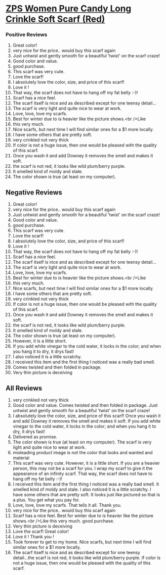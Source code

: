 # [ZPS Women Pure Candy Long Crinkle Soft Scarf (Red)](https://products.checkmycream.com/products/ZPS-Women-Pure-Candy-Long-Crinkle-Soft-Scarf-(Red).html)

### Positive Reviews

<ol>
      <li>Great color!</li>
      <li>very nice for the price.. would buy this scarf again</li>
      <li>Just untwist and gently smooth for a beautiful &#x27;twist&#x27; on the scarf craze!</li>
      <li>Good color and value.</li>
      <li>good purchase.</li>
      <li>This scarf was very cute.</li>
      <li>Love the scarf!  </li>
      <li>I absolutely love the color, size, and price of this scarf!</li>
      <li>Love it !</li>
      <li>That way, the scarf does not have to hang off my fat belly :-)!</li>
      <li>Scarf has a nice feel.  </li>
      <li>The scarf itself is nice and as described except for one teensy detail...</li>
      <li>The scarf is very light and quite nice to wear at work.</li>
      <li>Love, love, love my scarfs.</li>
      <li>Best for winter due to is heavier like the picture shows.&lt;br /&gt;Like</li>
      <li>this very much.  </li>
      <li>Nice scarfs, but next time I will find similar ones for a $1 more locally.</li>
      <li>I have some others that are pretty soft.</li>
      <li>very crinkled not very thick</li>
      <li>If color is not a huge issue, then one would be pleased with the quality of this scarf.</li>
      <li>Once you wash it and add Downey it removes the smell and makes it soft.</li>
      <li>the scarf is not red, it looks like wild plum/berry purple.  </li>
      <li>It smelled kind of moldy and stale.</li>
      <li>The color shown is true (at least on my computer).</li>
</ol>


<h2>Negative Reviews</h2>
<ol>
<li> Great color!</li>
<li> very nice for the price.. would buy this scarf again</li>
<li> Just untwist and gently smooth for a beautiful &#x27;twist&#x27; on the scarf craze!</li>
<li> Good color and value.</li>
<li> good purchase.</li>
<li> This scarf was very cute.</li>
<li> Love the scarf!  </li>
<li> I absolutely love the color, size, and price of this scarf!</li>
<li> Love it !</li>
<li> That way, the scarf does not have to hang off my fat belly :-)!</li>
<li> Scarf has a nice feel.  </li>
<li> The scarf itself is nice and as described except for one teensy detail...</li>
<li> The scarf is very light and quite nice to wear at work.</li>
<li> Love, love, love my scarfs.</li>
<li> Best for winter due to is heavier like the picture shows.&lt;br /&gt;Like</li>
<li> this very much.  </li>
<li> Nice scarfs, but next time I will find similar ones for a $1 more locally.</li>
<li> I have some others that are pretty soft.</li>
<li> very crinkled not very thick</li>
<li> If color is not a huge issue, then one would be pleased with the quality of this scarf.</li>
<li> Once you wash it and add Downey it removes the smell and makes it soft.</li>
<li> the scarf is not red, it looks like wild plum/berry purple.  </li>
<li> It smelled kind of moldy and stale.</li>
<li> The color shown is true (at least on my computer).</li>
<li> However, it is a little short.</li>
<li> If you add white vinegar to the cold water, it locks in the color; and when you hang it to dry, it drys fast!</li>
<li> I also noticed it is a little scratchy.</li>
<li> I received this item and the first thing I noticed was a really bad smell.</li>
<li> Comes twisted and then folded in package.</li>
<li> Very thin picture is deceiving</li>
</ol>

<h2>All Reviews</h2>

<ol>
    <li> very crinkled not very thick</li>
    <li> Good color and value. Comes twisted and then folded in package. Just untwist and gently smooth for a beautiful &#x27;twist&#x27; on the scarf craze!</li>
    <li> I absolutely love the color, size, and price of this scarf! Once you wash it and add Downey it removes the smell and makes it soft. If you add white vinegar to the cold water, it locks in the color; and when you hang it to dry, it drys fast!</li>
    <li> Delivered as promise.</li>
    <li> The color shown is true (at least on my computer). The scarf is very light and quite nice to wear at work.</li>
    <li> misleading product image is not the color that looks and wanted and material</li>
    <li> This scarf was very cute. However, it is a little short. If you are a heavier person, this may not be a scarf for you. I wrap my scarf to give it the appearance of an infinity scarf. That way, the scarf does not have to hang off my fat belly :-)!</li>
    <li> I received this item and the first thing I noticed was a really bad smell. It smelled kind of moldy and stale. I also noticed it is a little scratchy. I have some others that are pretty soft. It looks just like pictured so that is a plus. You get what you pay for.</li>
    <li> Love, love, love my scarfs. That tells it all. Thank you.</li>
    <li> very nice for the price.. would buy this scarf again</li>
    <li> Scarf has a nice feel.  Best for winter due to is heavier like the picture shows.&lt;br /&gt;Like this very much.  good purchase.</li>
    <li> Very thin picture is deceiving</li>
    <li> Love the scarf!  Great color!</li>
    <li> Love it ! Thank you !</li>
    <li> Took forever to get to my home. Nice scarfs, but next time I will find similar ones for a $1 more locally.</li>
    <li> The scarf itself is nice and as described except for one teensy detail...the scarf is not red, it looks like wild plum/berry purple.  If color is not a huge issue, then one would be pleased with the quality of this scarf.</li>
</ol>




